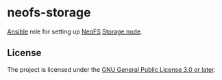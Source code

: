 neofs-storage
=========

[Ansible][ansible] role for setting up [NeoFS][neofs] [Storage node][node].

[ansible]: https://github.com/ansible/ansible
[neofs]:   https://fs.neo.org
[node]:    https://github.com/nspcc-dev/neofs-node

License
-------

The project is licensed under the [GNU General Public License 3.0 or later][GPL-3.0-or-later].

[GPL-3.0-or-later]: https://www.gnu.org/licenses/gpl-3.0
